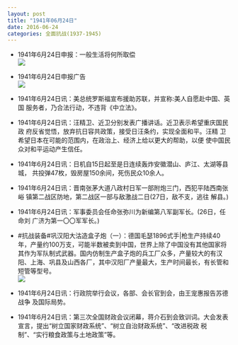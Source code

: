 ```yaml
---
layout: post
title: "1941年06月24日"
date: 2016-06-24
categories: 全面抗战(1937-1945)
---
```


<meta name="referrer" content="no-referrer" />

- 1941年6月24日申报：一般生活将何所取偿 <br/><img src="https://ww2.sinaimg.cn/large/aca367d8jw1f56pm4fxw3j20n60h7n5v.jpg" />

- 1941年6月24日申报广告 <br/><img src="https://ww1.sinaimg.cn/large/aca367d8jw1f56nvrzfvij208u0ke76w.jpg" />

- 1941年6月24日讯：美总统罗斯福宣布援助苏联，并宣称:美人自愿赴中国、英国 服务者，乃合法行动，不违背《中立法》。 

- 1941年6月24日讯：汪精卫、近卫分别发表广播讲话。近卫表示希望重庆国民政 府反省觉悟，放弃抗日容共政策，接受日汪条约，实现全面和平。汪精 卫希望日本在可能的范围内，在政治上、经济上给以更大的帮助，以便 使中国民众对和平运动产生信任。 

- 1941年6月24日讯：日机自15日起至是日连续轰炸安徽潜山、庐江、太湖等县城， 共投弹47枚，毁房屋150余间，死伤民众10余人。 

- 1941年6月24日讯：晋南张茅大道八政村日军一部附炮三门，西犯平陆西南张峪 镇第二战区防地，第二战区一部与敌激战二日(27日，敌不支，逃往 解县。) 

- 1941年6月24日讯：军事委员会任命张弥川为新编第八军副军长。(26日，任命刘 广济为第一〇〇军军长。) 

- #抗战装备#巩汉阳大沽造盒子炮（一）：德国毛瑟1896式手|枪生产持续40年，产量约100万支，可能半数被卖到中国，世界上除了中国没有其他国家将其作为军队制式武器。国内仿制生产盒子炮的兵工厂众多，产量较大的有汉阳、上海、巩县及山西各厂，其中汉阳厂产量最大，生产时间最长，有长管和短管等型号。 <br/><img src="https://ww4.sinaimg.cn/large/aca367d8jw1f5632esjayj20dw0txgss.jpg" />

- 1941年6月24日讯：行政院举行会议，各部、会长官到会，由王宠惠报告苏德战争 及国际局势。 

- 1941年6月24日讯：第三次全国财政会议闭幕，蒋介石到会致训词。大会发表宣言，提出“树立国家财政系统”、“树立自治财政系统”、“改进税政 税制”、“实行粮食政策与土地政策”等。 


